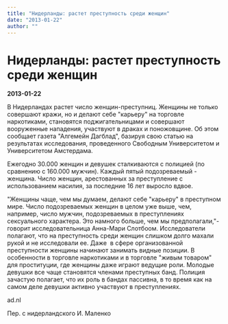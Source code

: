 ```yaml
---
title: "Нидерланды: растет преступность среди женщин"
date: "2013-01-22"
author: ""
---
```


# Нидерланды: растет преступность среди женщин

**2013-01-22** 

В Нидерландах растет число женщин-преступниц. Женщины не только совершают кражи, но и делают себе "карьеру" на торговле наркотиками, становятся поджигательницами и совершают вооруженные нападения, участвуют в драках и поножовщине. Об этом сообщает газета "Алгемейн Дагблад", базируя свою статью на результатах исследования, проведенного Свободным Университетом и Университетом Амстердама.

Ежегодно 30.000 женщин и девушек сталкиваются с полицией (по сравнению с 160.000 мужчин). Каждый пятый подозреваемый - женщина. Число женщин, арестованных за преступление с использованием насилия, за последние 16 лет выросло вдвое.

"Женщины чаще, чем мы думаем, делают себе "карьеру" в преступном мире. Число подозреваемых женщин в целом уже выше, чем, например, число мужчин, подозреваемых в преступлениях сексуального характера. Это намного больше, чем мы предполагали,"- говорит исследовательница Анна-Мари Слотбоом. Исследователи полагают, что на преступность среди женщин слишком долго махали рукой и не исследовали ее. Даже  в сфере организованной преступности женщины начинают занимать видные позиции. В особенности в торговле наркотиками и в торговле "живым товаром" для проституции, где женщины даже играют ведущие роли. Молодые девушки все чаще становятся членами преступных банд. Полиция зачастую полагает, что их роль в бандах пассивна, в то время как на самом деле девушки активно участвуют в преступлениях.

ad.nl

Пер. с нидерландского И. Маленко